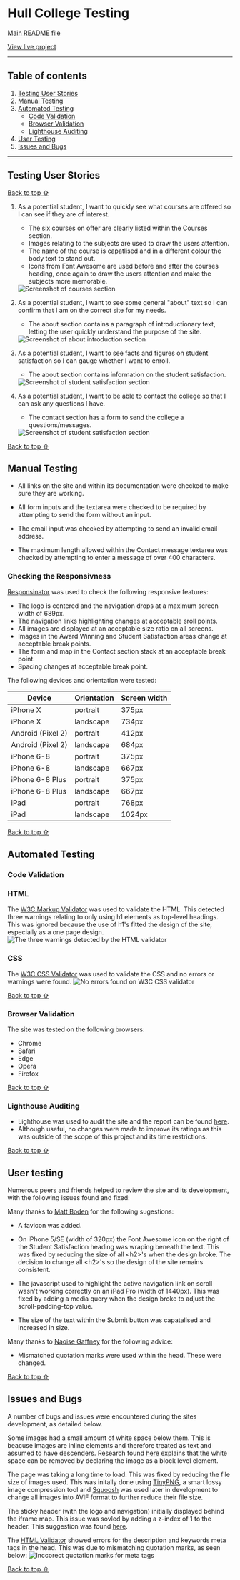 # Hull College Testing

[Main README file](/README.md)

[View live project](https://mjjstockman.github.io/hull-college)

---

## Table of contents

1. [Testing User Stories](#Testing-User-Stories)
2. [Manual Testing](#Manual-Testing)
3. [Automated Testing](#Automated-Testing)
   - [Code Validation](#Code-Validation)
   - [Browser Validation](#Browser-Validation)
   - [Lighthouse Auditing](#Lighthouse-Auditing)
4. [User Testing](#User-Testing)
5. [Issues and Bugs](#Issues-and-bugs)

---

## Testing User Stories

[Back to top ⇧](#Hull-College-Testing)

1. As a potential student, I want to quickly see what courses are offered so I can see if they are of interest.

   - The six courses on offer are clearly listed within the Courses section.
   - Images relating to the subjects are used to draw the users attention.
   - The name of the course is capatlised and in a different colour the body text to stand out.
   - Icons from Font Awesome are used before and after the courses heading, once again to draw the users attention and make the subjects more memorable.

    <img src="assets/images/courses-section.avif" alt="Screenshot of courses section">

2. As a potential student, I want to see some general "about" text so I can confirm that I am on the correct site for my needs.

   - The about section contains a paragraph of introductionary text, letting the user quickly understand the purpose of the site.

    <img src="assets/images/about-intro-section.avif" alt="Screenshot of about introduction section">

3. As a potential student, I want to see facts and figures on student satisfaction so I can gauge whether I want to enroll.

   - The about section contains information on the student satisfaction.

    <img src="assets/images/about-student-satisfaction-section.avif" alt="Screenshot of student satisfaction section">

4. As a potential student, I want to be able to contact the college so that I can ask any questions I have.

   - The contact section has a form to send the college a questions/messages.

    <img src="assets/images/contact-section-form.avif" alt="Screenshot of student satisfaction section">

[Back to top ⇧](#Hull-College-Testing)

## Manual Testing

- All links on the site and within its documentation were checked to make sure they are working.

- All form inputs and the textarea were checked to be required by attempting to send the form without an input.

- The email input was checked by attempting to send an invalid email address.

- The maximum length allowed within the Contact message textarea was checked by attempting to enter a message of over 400 characters.

### Checking the Responsivness

[Responsinator](http://www.responsinator.com) was used to check the following responsive features:

- The logo is centered and the navigation drops at a maximum screen width of 689px.
- The navigation links highlighting changes at acceptable sroll points.
- All images are displayed at an acceptable size ratio on all screens.
- Images in the Award Winning and Student Satisfaction areas change at acceptable break points.
- The form and map in the Contact section stack at an acceptable break point.
- Spacing changes at acceptable break point.

The following devices and orientation were tested:

| Device            | Orientation | Screen width |
| ----------------- | ----------- | ------------ |
| iPhone X          | portrait    | 375px        |
| iPhone X          | landscape   | 734px        |
| Android (Pixel 2) | portrait    | 412px        |
| Android (Pixel 2) | landscape   | 684px        |
| iPhone 6-8        | portrait    | 375px        |
| iPhone 6-8        | landscape   | 667px        |
| iPhone 6-8 Plus   | portrait    | 375px        |
| iPhone 6-8 Plus   | landscape   | 667px        |
| iPad              | portrait    | 768px        |
| iPad              | landscape   | 1024px       |

[Back to top ⇧](#Hull-College-Testing)

## Automated Testing

### Code Validation

### HTML

The [W3C Markup Validator](https://validator.w3.org/) was used to validate the HTML. This detected three warnings relating to only using h1 elements as top-level headings. This was ignored because the use of h1's fitted the design of the site, especially as a one page design.
<img src="assets/images/html-validation.avif" alt="The three warnings detected by the HTML validator">

### CSS

The [W3C CSS Validator](https://jigsaw.w3.org/css-validator) was used to validate the CSS and no errors or warnings were found.
<img src="assets/images/css-validation.avif" alt="No errors found on W3C CSS validator">

[Back to top ⇧](#Hull-College-Testing)

### Browser Validation

The site was tested on the following browsers:

- Chrome
- Safari
- Edge
- Opera
- Firefox

[Back to top ⇧](#Hull-College-Testing)

### Lighthouse Auditing

- Lighthouse was used to audit the site and the report can be found [here](assets/pdf/lighthouse-report.pdf).
- Although useful, no changes were made to improve its ratings as this was outside of the scope of this project and its time restrictions.

[Back to top ⇧](#Hull-College-Testing)

## User testing

Numerous peers and friends helped to review the site and its development, with the following issues found and fixed:

Many thanks to [Matt Boden](https://github.com/MattBCoding) for the following sugestions:

- A favicon was added.

- On iPhone 5/SE (width of 320px) the Font Awesome icon on the right of the Student Satisfaction heading was wraping beneath the text. This was fixed by reducing the size of all &lt;h2>'s when the design broke. The decision to change all &lt;h2>'s so the design of the site remains consistent.

- The javascript used to highlight the active navigation link on scroll wasn't working correctly on an iPad Pro (width of 1440px). This was fixed by adding a media query when the design broke to adjust the scroll-padding-top value.

- The size of the text within the Submit button was capatalised and increased in size.

Many thanks to [Naoise Gaffney](https://www.linkedin.com/in/naoisegaffney/) for the following advice:

- Mismatched quotation marks were used within the head. These were changed.

[Back to top ⇧](#Hull-College-Testing)

## Issues and Bugs

A number of bugs and issues were encountered during the sites development, as detailed below.

Some images had a small amount of white space below them. This is beacuse images are inline elements and therefore treated as text and assumed to have descenders. Research found [here](https://mor10.com/removing-white-space-image-elements-inline-elements-descenders) explains that the white space can be removed by declaring the image as a block level element.

The page was taking a long time to load. This was fixed by reducing the file size of images used. This was initally done using [TinyPNG](https://tinypng.com/), a smart lossy image compression tool and [Squoosh](https://squoosh.app) was used later in development to change all images into AVIF format to further reduce their file size.

The sticky header (with the logo and navigation) initially displayed behind the iframe map. This issue was sovled by adding a z-index of 1 to the header. This suggestion was found [here](https://stackoverflow.com/questions/52091989/embedded-iframe-video-overlap-the-fixed-navbar-while-scrolling).

The [HTML Validator](https://validator.w3.org) showed errors for the description and keywords meta tags in the head. This was due to mismatching quotation marks, as seen below:
<img src="assets/images/quotation.avif" alt="Inccorect quotation marks for meta tags">

[Back to top ⇧](#Hull-College-Testing)
